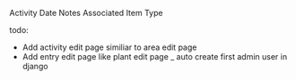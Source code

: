 Activity
Date
Notes
Associated Item
Type

todo:

- Add activity edit page similiar to area edit page
- Add entry edit page like plant edit page
  \_ auto create first admin user in django
